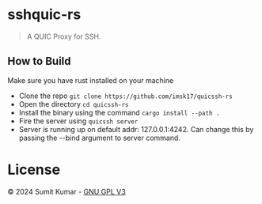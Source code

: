 # sshquic-rs

> A QUIC Proxy for SSH.

## How to Build

Make sure you have rust installed on your machine

- Clone the repo `git clone https://github.com/imsk17/quicssh-rs`
- Open the directory `cd quicssh-rs`
- Install the binary using the command `cargo install --path .`
- Fire the server using `quicssh server`
- Server is running up on default addr: 127.0.0.1:4242. Can change this by passing the --bind argument to server command.

# License

© 2024 Sumit Kumar - [GNU GPL V3](./LICENSE)

